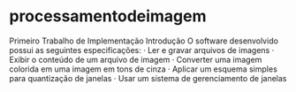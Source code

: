 # processamentodeimagem

Primeiro Trabalho de Implementação
Introdução
O software desenvolvido possui as seguintes especificações:
·	Ler e gravar arquivos de imagens
·	Exibir o conteúdo de um arquivo de imagem
·	Converter uma imagem colorida em uma imagem em tons de cinza
·	Aplicar um esquema simples para quantização de janelas
·	Usar um sistema de gerenciamento de janelas
